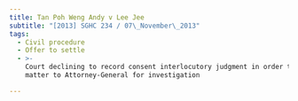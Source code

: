 ```yaml
---
title: Tan Poh Weng Andy v Lee Jee
subtitle: "[2013] SGHC 234 / 07\_November\_2013"
tags:
  - Civil procedure
  - Offer to settle
  - >-
    Court declining to record consent interlocutory judgment in order to refer
    matter to Attorney-General for investigation

---
```


